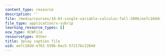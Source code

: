 ```yaml
---
content_type: resource
description: ''
file: /media/courses/18-01-single-variable-calculus-fall-2006/ee7c10dde761559b8ac557217bc2284d_JXPe2J069c.vtt
file_type: application/x-subrip
learning_resource_types: []
ocw_type: OCWFile
resourcetype: Other
title: 3play caption file
uid: ee7c10dd-e761-559b-8ac5-57217bc2284d
---
```

